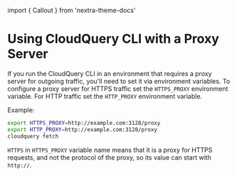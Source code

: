 import { Callout } from 'nextra-theme-docs'

# Using CloudQuery CLI with a Proxy Server

If you run the CloudQuery CLI in an environment that requires a proxy server for outgoing traffic, you'll need to set it via environment variables. To configure a proxy server for HTTPS traffic set the `HTTPS_PROXY` environment variable. For HTTP traffic set the `HTTP_PROXY` environment variable.

Example:

```bash
export HTTPS_PROXY=http://example.com:3128/proxy
export HTTP_PROXY=http://example.com:3128/proxy
cloudquery fetch
```

<Callout type="info">

`HTTPS` in `HTTPS_PROXY` variable name means that it is a proxy for HTTPS requests, and not the protocol of the proxy, so its value can start with `http://`.

</Callout>
